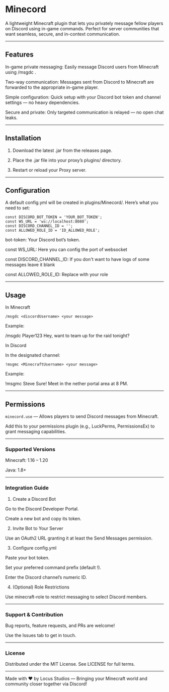 

# Minecord

A lightweight Minecraft plugin that lets you privately message fellow players on Discord using in-game commands. Perfect for server communities that want seamless, secure, and in-context communication.


---

## Features

In-game private messaging: Easily message Discord users from Minecraft using /msgdc <username> <message>.

Two-way communication: Messages sent from Discord to Minecraft are forwarded to the appropriate in-game player.

Simple configuration: Quick setup with your Discord bot token and channel settings — no heavy dependencies.

Secure and private: Only targeted communication is relayed — no open chat leaks.



---

## Installation

1. Download the latest .jar from the releases page.


2. Place the .jar file into your proxy’s plugins/ directory.


3. Restart or reload your Proxy server.




---

## Configuration

A default config.yml will be created in plugins/Minecord/. Here’s what you need to set:

```
const DISCORD_BOT_TOKEN = 'YOUR_BOT_TOKEN';
const WS_URL = 'ws://localhost:8080';
const DISCORD_CHANNEL_ID = '';
const ALLOWED_ROLE_ID = 'ID_ALLOWED_ROLE';
```

bot-token: Your Discord bot’s token.

const WS_URL: Here you can config the port of websocket

const DISCORD_CHANNEL_ID: If you don't want to have logs of some messages leave it blank

const ALLOWED_ROLE_ID: Replace with your role

---

## Usage

In Minecraft

```/msgdc <discordUsername> <your message>```

Example:

/msgdc Player123 Hey, want to team up for the raid tonight?

In Discord

In the designated channel:

```!msgmc <MinecraftUsername> <your message>```

Example:

!msgmc Steve Sure! Meet in the nether portal area at 8 PM.


---

## Permissions

``minecord.use`` — Allows players to send Discord messages from Minecraft.


Add this to your permissions plugin (e.g., LuckPerms, PermissionsEx) to grant messaging capabilities.


---

### Supported Versions

Minecraft: 1.16 – 1.20

Java: 1.8+



---

### Integration Guide

1. Create a Discord Bot

Go to the Discord Developer Portal.

Create a new bot and copy its token.



2. Invite Bot to Your Server

Use an OAuth2 URL granting it at least the Send Messages permission.



3. Configure config.yml

Paste your bot token.

Set your preferred command prefix (default !).

Enter the Discord channel’s numeric ID.



4. (Optional) Role Restrictions

Use minecraft-role to restrict messaging to select Discord members.





---

### Support & Contribution

Bug reports, feature requests, and PRs are welcome!

Use the Issues tab to get in touch.



---

### License

Distributed under the MIT License. See LICENSE for full terms.


---

Made with ❤️ by Locus Studios — Bringing your Minecraft world and community closer together via Discord!

 
